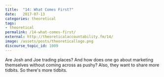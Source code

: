 ```yaml
---
title:  "14: What Comes First?"
date:   2017-07-13
categories: theoretical
tags:
- theoretical
permalink: /14-what-comes-first/
external: http://theoreticalaccountability.fm/14/
image: /assets/posts/theoreticallogo.png
discourse_topic_id: 1009
---
```

Are Josh and Joe trading places? And how does one go about marketing themselves without coming across as pushy? Also, they want to share more tidbits. So there's more tidbits.
<!--more-->